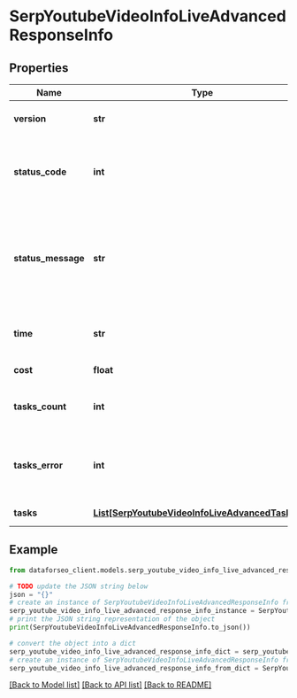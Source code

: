 # SerpYoutubeVideoInfoLiveAdvancedResponseInfo


## Properties

Name | Type | Description | Notes
------------ | ------------- | ------------- | -------------
**version** | **str** | the current version of the API | [optional] 
**status_code** | **int** | general status code you can find the full list of the response codes here | [optional] 
**status_message** | **str** | general informational message you can find the full list of general informational messages here | [optional] 
**time** | **str** | total execution time, seconds | [optional] 
**cost** | **float** | total tasks cost, USD | [optional] 
**tasks_count** | **int** | the number of tasks in the tasks array | [optional] 
**tasks_error** | **int** | the number of tasks in the tasks array returned with an error | [optional] 
**tasks** | [**List[SerpYoutubeVideoInfoLiveAdvancedTaskInfo]**](SerpYoutubeVideoInfoLiveAdvancedTaskInfo.md) | array of tasks | [optional] 

## Example

```python
from dataforseo_client.models.serp_youtube_video_info_live_advanced_response_info import SerpYoutubeVideoInfoLiveAdvancedResponseInfo

# TODO update the JSON string below
json = "{}"
# create an instance of SerpYoutubeVideoInfoLiveAdvancedResponseInfo from a JSON string
serp_youtube_video_info_live_advanced_response_info_instance = SerpYoutubeVideoInfoLiveAdvancedResponseInfo.from_json(json)
# print the JSON string representation of the object
print(SerpYoutubeVideoInfoLiveAdvancedResponseInfo.to_json())

# convert the object into a dict
serp_youtube_video_info_live_advanced_response_info_dict = serp_youtube_video_info_live_advanced_response_info_instance.to_dict()
# create an instance of SerpYoutubeVideoInfoLiveAdvancedResponseInfo from a dict
serp_youtube_video_info_live_advanced_response_info_from_dict = SerpYoutubeVideoInfoLiveAdvancedResponseInfo.from_dict(serp_youtube_video_info_live_advanced_response_info_dict)
```
[[Back to Model list]](../README.md#documentation-for-models) [[Back to API list]](../README.md#documentation-for-api-endpoints) [[Back to README]](../README.md)


